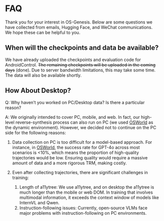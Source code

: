 # FAQ

Thank you for your interest in OS-Genesis. Below are some questions we have collected from emails, Hugging Face, and WeChat communications. We hope these can be helpful to you.

## When will the checkpoints and data be available?

We have already uploaded the checkpoints and evaluation code for AndroidControl. ~~The remaining checkpoints will be uploaded in the coming days~~ (done). Due to server bandwidth limitations, this may take some time. The data will also be available shortly.


## How About Desktop?

Q: Why haven’t you worked on PC/Desktop data? Is there a particular reason?

A:
We originally intended to cover PC, mobile, and web. In fact, our high-level reverse-synthesis process can also run on PC (we used [OSWorld](https://os-world.github.io/) as the dynamic environment). However, we decided not to continue on the PC side for the following reasons:
1.	Data collection on PC is too difficult for a model-based approach.
For instance, in [OSWorld](https://os-world.github.io/), the success rate for GPT-4o across most scenarios is <10%, which means the proportion of high-quality trajectories would be low. Ensuring quality would require a massive amount of data and a more rigorous TRM, making costly.

2.	Even after collecting trajectories, there are significant challenges in training:
    1. Length of a11ytree:
We use a11ytree, and on desktop the a11ytree is much longer than the mobile or web DOM. In training that involves multimodal information, it exceeds the context window of models like InternVL and Qwen.
    2. Instruction-following issues:
Currently, open-source VLMs face major problems with instruction-following on PC environments.